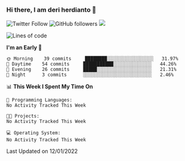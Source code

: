 ### Hi there, I am deri herdianto 👋
![Twitter Follow](https://img.shields.io/twitter/follow/deikatsuo?label=Follow)
![GitHub followers](https://img.shields.io/github/followers/deikatsuo?label=Follow&style=social)
![](https://visitor-badge.glitch.me/badge?page_id=deikatsuo.deikatsuo)

<!--
**deikatsuo/deikatsuo** is a ✨ _special_ ✨ repository because its `README.md` (this file) appears on your GitHub profile.

Here are some ideas to get you started:

- 🔭 I’m currently working on ...
- 🌱 I’m currently learning ...
- 👯 I’m looking to collaborate on ...
- 🤔 I’m looking for help with ...
- 💬 Ask me about ...
- 📫 How to reach me: ...
- 😄 Pronouns: ...
- ⚡ Fun fact: ...
-->

<!--START_SECTION:waka-->
![Lines of code](https://img.shields.io/badge/From%20Hello%20World%20I%27ve%20Written-82%20Thousand%20lines%20of%20code-blue)

**I'm an Early 🐤** 

```text
🌞 Morning    39 commits     ████████░░░░░░░░░░░░░░░░░   31.97% 
🌆 Daytime    54 commits     ███████████░░░░░░░░░░░░░░   44.26% 
🌃 Evening    26 commits     █████░░░░░░░░░░░░░░░░░░░░   21.31% 
🌙 Night      3 commits      ░░░░░░░░░░░░░░░░░░░░░░░░░   2.46%

```


📊 **This Week I Spent My Time On** 

```text
💬 Programming Languages: 
No Activity Tracked This Week

🐱‍💻 Projects: 
No Activity Tracked This Week

💻 Operating System: 
No Activity Tracked This Week

```


 Last Updated on 12/01/2022
<!--END_SECTION:waka-->

